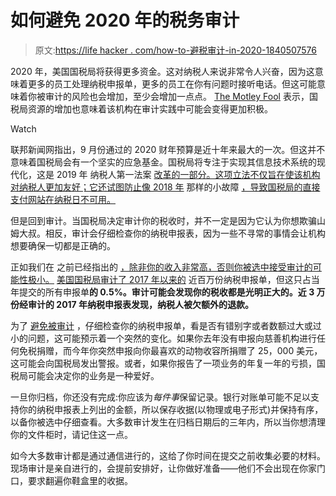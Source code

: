 # 如何避免 2020 年的税务审计

> 原文:[https://life hacker . com/how-to-避税审计-in-2020-1840507576](https://lifehacker.com/how-to-avoid-a-tax-audit-in-2020-1840507576)

2020 年，美国国税局将获得更多资金。这对纳税人来说非常令人兴奋，因为这意味着更多的员工处理纳税申报单，更多的员工在你有问题时接听电话。但这可能意味着你被审计的风险也会增加，至少会增加一点点。 [The Motley Fool](https://www.fool.com/taxes/2019/12/18/you-may-have-a-greater-chance-of-being-audited-in.aspx) 表示，国税局资源的增加也意味着该机构在审计实践中可能会变得更加积极。

Watch

联邦新闻网指出，9 月份通过的 2020 财年预算是近十年来最大的一次。但这并不意味着国税局会有一个坚实的应急基金。国税局将专注于实现其信息技术系统的现代化，这是 2019 年 纳税人第一法案 [改革的一部分。这项立法不仅旨在使该机构对纳税人更加友好；它还试图防止像 2018 年](https://www.irs.gov/taxpayer-first-act) 那样的小故障 [，导致国税局的直接支付网站在纳税日不可用。](https://twocents.lifehacker.com/you-have-an-extra-day-to-file-your-taxes-1825342803)

但是回到审计。当国税局决定审计你的税收时，并不一定是因为它认为你想欺骗山姆大叔。相反，审计会仔细检查你的纳税申报表，因为一些不寻常的事情会让机构想要确保一切都是正确的。

正如我们在 之前已经指出的 [，除非你的收入非常高，否则你被选中接受审计的可能性极小。](https://lifehacker.com/what-you-should-know-if-you-get-audited-by-the-irs-1770537110) [美国国税局审计了 2017 年以来的](https://www.irs.gov/statistics/enforcement-examinations) 近百万份纳税申报单，但这只占当年提交的所有申报单**的 0.5%。审计可能会发现你的税收都是光明正大的。近 3 万份经审计的 2017 年纳税申报表发现，纳税人被欠额外的退款。**

为了 [避免被审计](https://twocents.lifehacker.com/watch-out-for-these-irs-red-flags-to-avoid-an-audit-1550731582) ，仔细检查你的纳税申报单，看是否有错别字或者数额过大或过小的问题，这可能预示着一个突然的变化。如果你去年没有申报向慈善机构进行任何免税捐赠，而今年你突然申报向你最喜欢的动物收容所捐赠了 25，000 美元，这可能会向国税局发出警报。或者，如果你报告了一项业务的年复一年的亏损，国税局可能会决定你的业务是一种爱好。

一旦你归档，你还没有完成:你应该为*每件事*保留记录。银行对账单可能不足以支持你的纳税申报表上列出的金额，所以保存收据(以物理或电子形式)并保持有序，以备你被选中仔细查看。大多数审计发生在归档日期后的三年内，所以当你想清理你的文件柜时，请记住这一点。

如今大多数审计都是通过通信进行的，这给了你时间在提交之前收集必要的材料。现场审计是亲自进行的，会提前安排好，让你做好准备——他们不会出现在你家门口，要求翻遍你鞋盒里的收据。